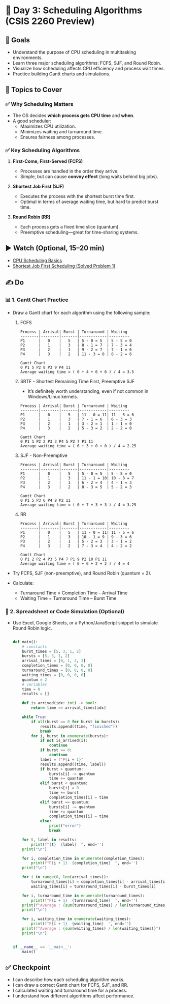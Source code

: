 # 📅 Day 3: Scheduling Algorithms (CSIS 2260 Preview)

## 🎯 Goals

- Understand the purpose of CPU scheduling in multitasking environments.
- Learn three major scheduling algorithms: FCFS, SJF, and Round Robin.
- Visualize how scheduling affects CPU efficiency and process wait times.
- Practice building Gantt charts and simulations.

## 📘 Topics to Cover

### ✅ Why Scheduling Matters

- The OS decides **which process gets CPU time** and **when**.
- A good scheduler:
  - Maximizes CPU utilization.
  - Minimizes waiting and turnaround time.
  - Ensures fairness among processes.

### ✅ Key Scheduling Algorithms

1. **First-Come, First-Served (FCFS)**

   - Processes are handled in the order they arrive.
   - Simple, but can cause **convoy effect** (long waits behind big jobs).

2. **Shortest Job First (SJF)**

   - Executes the process with the shortest burst time first.
   - Optimal in terms of average waiting time, but hard to predict burst time.

3. **Round Robin (RR)**
   - Each process gets a fixed time slice (quantum).
   - Preemptive scheduling—great for time-sharing systems.

## ▶️ Watch (Optional, 15–20 min)

- [CPU Scheduling Basics](https://www.youtube.com/watch?v=Jkmy2YLUbUY)
- [Shortest Job First Scheduling (Solved Problem 1)](https://www.youtube.com/watch?v=lpM14aWgl3Q)

## ✍️ Do

### 📊 1. Gantt Chart Practice

- Draw a Gantt chart for each algorithm using the following sample:

  1. FCFS

     ```text
     Process | Arrival| Burst | Turnaround | Waiting
     --------|--------|-------|------------|---------
     P1      |   0    |   5   | 5 - 0 = 5  | 5 - 5 = 0
     P2      |   1    |   3   | 8 - 1 = 7  | 7 - 3 = 4
     P3      |   2    |   1   | 9 - 2 = 7  | 7 - 1 = 6
     P4      |   3    |   2   | 11 - 3 = 8 | 8 - 2 = 6

     Gantt Chart
     0 P1 5 P2 8 P3 9 P4 11
     Average waiting time = ( 0 + 4 + 6 + 6 ) / 4 = 3.5
     ```

  2. SRTF - Shortest Remaining Time First, Preemptive SJF
        - It’s definitely worth understanding, even if not common in Windows/Linux kernels.

     ```text
     Process | Arrival| Burst | Turnaround | Waiting
     --------|--------|-------|------------|---------
     P1      |   0    |   5   | 11 - 0 = 11| 11 - 5 = 6
     P2      |   1    |   3   | 7 - 1 = 6  | 6 - 3 = 3
     P3      |   2    |   1   | 3 - 2 = 1  | 1 - 1 = 0
     P4      |   3    |   2   | 5 - 3 = 2  | 2 - 2 = 0

     Gantt Chart
     0 P1 1 P2 2 P3 3 P4 5 P2 7 P1 11
     Average waiting time = ( 6 + 3 + 0 + 0 ) / 4 = 2.25
     ```

  3. SJF - Non-Preemptive

     ```text
     Process | Arrival| Burst | Turnaround | Waiting
     --------|--------|-------|------------|---------
     P1      |   0    |   5   | 5 - 0 = 5  | 5 - 5 = 0
     P2      |   1    |   3   | 11 - 1 = 10| 10 - 3 = 7
     P3      |   2    |   1   | 6 - 2 = 4  | 4 - 1 = 3
     P4      |   3    |   2   | 8 - 3 = 5  | 5 - 2 = 3

     Gantt Chart
     0 P1 5 P3 6 P4 8 P2 11
     Average waiting time = ( 0 + 7 + 3 + 3 ) / 4 = 3.25
     ```

  4. RR

     ```text
     Process | Arrival| Burst | Turnaround | Waiting
     --------|--------|-------|------------|---------
     P1      |   0    |   5   | 11 - 0 = 11| 11 - 5 = 6
     P2      |   1    |   3   | 10 - 1 = 9 | 9 - 3 = 6
     P3      |   2    |   1   | 5 - 2 = 3  | 3 - 1 = 2
     P4      |   3    |   2   | 7 - 3 = 4  | 4 - 2 = 2

     Gantt Chart
     0 P1 2 P2 4 P3 5 P4 7 P1 9 P2 10 P1 11
     Average waiting time = ( 6 + 6 + 2 + 2 ) / 4 = 4
     ```

- Try FCFS, SJF (non-preemptive), and Round Robin (quantum = 2).
- Calculate:
  - Turnaround Time = Completion Time – Arrival Time
  - Waiting Time = Turnaround Time – Burst Time

### 🔧 2. Spreadsheet or Code Simulation (Optional)

- Use Excel, Google Sheets, or a Python/JavaScript snippet to simulate Round Robin logic.

    ```python
    
    def main():
        # constants
        burst_times = [5, 3, 1, 2]
        bursts = [5, 3, 1, 2]
        arrival_times = [0, 1, 2, 3]
        completion_times = [0, 0, 0, 0]
        turnaround_times = [0, 0, 0, 0]
        waiting_times = [0, 0, 0, 0]
        quantum = 2
        # variables
        time = 0
        results = []

        def is_arrived(idx: int) -> bool:
            return time >= arrival_times[idx]

        while True:
            if all(burst == 0 for burst in bursts):
                results.append((time, "finished"))
                break
            for i, burst in enumerate(bursts):
                if not is_arrived(i):
                    continue
                if burst == 0:
                    continue
                label = f"P{i + 1}"
                results.append((time, label))
                if burst > quantum:
                    bursts[i] -= quantum
                    time += quantum
                elif burst < quantum:
                    bursts[i] = 0
                    time += burst
                    completion_times[i] = time
                elif burst == quantum:
                    bursts[i] -= quantum
                    time += quantum
                    completion_times[i] = time
                else:
                    print("error")
                    break

        for t, label in results:
            print(f"{t}  {label}  ", end='')
        print("\n")

        for i, completion_time in enumerate(completion_times):
            print(f"P{i + 1}  {completion_time}  ", end='')
        print("\n")

        for i in range(0, len(arrival_times)):
            turnaround_times[i] = completion_times[i] - arrival_times[i]
            waiting_times[i] = turnaround_times[i] - burst_times[i]

        for i, turnaround_time in enumerate(turnaround_times):
            print(f"P{i + 1}  {turnaround_time}  ", end='')
        print(f"Average : {sum(turnaround_times) / len(turnaround_times)}")
        print("\n")

        for i, waiting_time in enumerate(waiting_times):
            print(f"P{i + 1}  {waiting_time}  ", end='')
        print(f"Average : {sum(waiting_times) / len(waiting_times)}")
        print("\n")


    if __name__ == '__main__':
        main()
    ```

## ✅ Checkpoint

- I can describe how each scheduling algorithm works.
- I can draw a correct Gantt chart for FCFS, SJF, and RR.
- I calculated waiting and turnaround time for a process.
- I understand how different algorithms affect performance.

